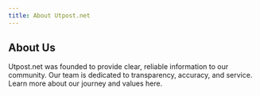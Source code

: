 ```yaml
---
title: About Utpost.net
---
```


## About Us

Utpost.net was founded to provide clear, reliable information to our community. Our team is dedicated to transparency, accuracy, and service. Learn more about our journey and values here. 